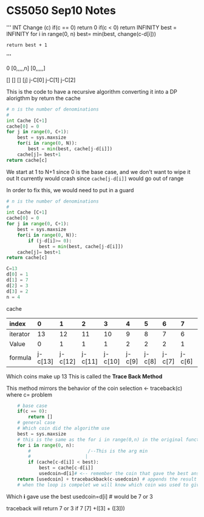 # CS5050 Sep10 Notes

'''
INT Change (c)
	if(c == 0)
		return 0
	if(c < 0)
		return INFINITY
	best = INFINITY
	for i in range(0, n)
		best= min(best, change(c-d[i]))
	
	return best + 1
'''

0
[0,,,,,n]
[0,,,,,]

[] 	[] 	[] 	[j]
		j-C[0]
		j-C[1]
		j-C[2]

This is the code to have a recursive algorithm converting it into a DP alorigthm by return the cache
```python
# n is the number of denominations
# 
int Cache [C+1]
cache[0] = 0
for j in range(0, C+1):
	best = sys.maxsize
	for(i in range(0, N)):
		best = min(best, cache[j-d[i]])
	cache[j]= best+1
return cache[c]
```
We start at 1 to N+1 since 0 is the base case, and we don't want to wipe it out
 It currently would crash since ```cache[j-d[i]]``` would go out of range

In order to fix this, we would need to put in a guard

```python
# n is the number of denominations
# 
int Cache [C+1]
cache[0] = 0
for j in range(0, C+1):
	best = sys.maxsize
	for(i in range(0, N)):
		if (j-d[i]>= 0):
			best = min(best, cache[j-d[i]])
	cache[j]= best+1
return cache[c]
```

```python
C=13
d[0] = 1
d[1] = 7
d[2] = 3
d[3] = 2
n = 4
```

cache

| index |0 | 1 | 2 | 3 | 4 | 5 | 6 | 7 | 8 | 9 | 10 | 11 | 12 | 13 |
|:----|:----|:----|:----|:----|:----|:----|:----|:----|:----|:----|:----|:----|:----|:----|
| iterator | 13 | 12 | 11 | 10 | 9 | 8 | 7 | 6 | 5 | 4 | 3 | 2 | 1 | 0 |
| Value    | 0 | 1 | 1 | 1 | 2 | 2 | 2 | 1 | 2 | 2 | 2 | 3 | 3 | 3 |
| formula   | j-c[13] | j-c[12] | j-c[11] | j-c[10] | j-c[9] | j-c[8] | j-c[7] | j-c[6] | j-c[5] | j-c[4] | j-c[3] | j-c[2] | j-c[1] | j-c[0] | 

Which coins
make up 13
This is called the **Trace Back Method**

This method mirrors the behavior of the coin selection
<- traceback(c) where c= problem
```python
	# base case
	if(c == 0):
		return []
	# general case
	# Which coin did the algorithm use
	best = sys.maxsize
	# this is the same as the for i in range(0,n) in the original function
	for i in range(0, n):
		#                     /--This is the arg min
		#                    |
		if (cache[c-d[i]] < best):
			best = cache[c-d[i]]
			usedcoin=d[i]# <-- remember the coin that gave the best answer
	return [usedcoin] + tracebackback(c-usedcoin) # appends the result of the traceback
	# when the loop is compelet we will know which coin was used to give us the best
```

Which **i** gave use the best 
usedcoin=d[i] # would be 7 or 3

traceback will return 7 or 3
if 7
[7] +([3] + ([3]))
